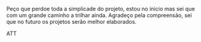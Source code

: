Peço que perdoe toda a simplicade do projeto, estou no inicio mas sei que com um grande caminho a trilhar ainda.
Agradeço pela compreensão, sei que no futuro os projetos serão melhor elaborados.

ATT
